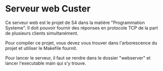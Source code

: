 # Serveur web Custer

Ce serveur web est le projet de S4 dans la matière "Programmation Systeme".
Il doit pouvoir fournir des réponses en protocole TCP de la part de plusieurs clients simultanément.

Pour compiler ce projet, vous devez vous trouver dans l'arborescence du projet et utiliser le Makefile fournit.

Pour lancer le serveur, il faut se rendre dans le dossier "webserver" et lancer l'executable main qui s'y trouve.